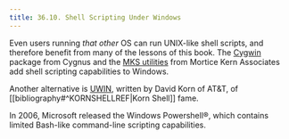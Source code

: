 ```yaml
---
title: 36.10. Shell Scripting Under Windows
---
```



Even users running _that other_ OS can run UNIX-like shell scripts, and therefore benefit from many of the lessons of this book. The [Cygwin]([http://sourceware.cygnus.com/cygwin/) package from Cygnus and the [MKS utilities](http://www.mkssoftware.com/) from Mortice Kern Associates add shell scripting capabilities to Windows.

Another alternative is [UWIN](http://www2.research.att.com/~gsf/download/uwin/uwin.html), written by David Korn of AT&T, of [[bibliography#^KORNSHELLREF|Korn Shell]] fame.

In 2006, Microsoft released the Windows Powershell®, which contains limited Bash-like command-line scripting capabilities.
